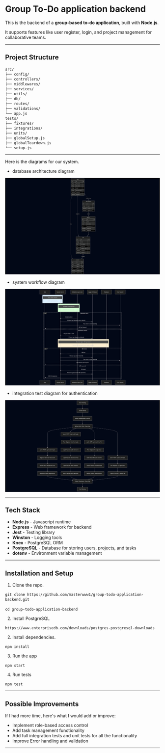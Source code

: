 # Group To-Do application backend

This is the backend of a **group-based to-do application**, built with **Node.js**.

It supports features like user register, login, and project management for collaborative teams.

---

## Project Structure

```
src/
├── config/
├── controllers/
├── middlewares/
├── services/
├── utils/
├── db/
├── routes/
├── validations/
└── app.js
tests/
├── fixtures/
├── integrations/
├── units/
├── globalSetup.js
├── globalTeardown.js
└── setup.js
```

---

Here is the diagrams for our system.

- database architecture diagram

![](assets/class_diagram.png)

- system workflow diagram

![](assets/sequence_diagram.png)

- integration test diagram for authentication

![](assets/integration_test_diagram.png)

---

## Tech Stack

- **Node.js** - Javascript runtime
- **Express** - Web framework for backend
- **Jest** - Testing library
- **Winston** - Logging tools
- **Knex** - PostgreSQL ORM
- **PostgreSQL** - Database for storing users, projects, and tasks
- **dotenv** - Environment variable management

---

## Installation and Setup

1. Clone the repo.

```
git clone https://github.com/masterwww1/group-todo-application-backend.git

cd group-todo-application-backend
```

2. Install PostgreSQL

```
https://www.enterprisedb.com/downloads/postgres-postgresql-downloads
```

2. Install dependencies.

```
npm install
```

3. Run the app
```
npm start
```

4. Run tests
```
npm test
```

---

## Possible Improvements

If I had more time, here's what I would add or improve:

- Implement role-based access control
- Add task management functionality
- Add full integration tests and unit tests for all the functionality
- Improve Error handling and validation

---